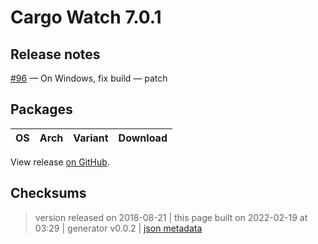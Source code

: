 # Cargo Watch 7.0.1

## Release notes

<p><a class="issue-link js-issue-link" data-error-text="Failed to load title" data-id="341148247" data-permission-text="Title is private" data-url="https://github.com/watchexec/cargo-watch/issues/96" data-hovercard-type="issue" data-hovercard-url="/watchexec/cargo-watch/issues/96/hovercard" href="https://github.com/watchexec/cargo-watch/issues/96">#96</a> — On Windows, fix build — patch</p>

## Packages

<table class="downloads">
<thead>
<tr>
<th>OS</th>
<th>Arch</th>
<th>Variant</th>
<th>Download</th>

</tr>
</thead>
<tbody></tbody>
</table>


View release [on GitHub](https://github.com/watchexec/cargo-watch/releases/v7.0.1).

## Checksums





>	 version released on 2018-08-21
>	|
>	this page built on 2022-02-19 at 03:29
>	| generator v0.0.2
>	| [json metadata](meta.json)

